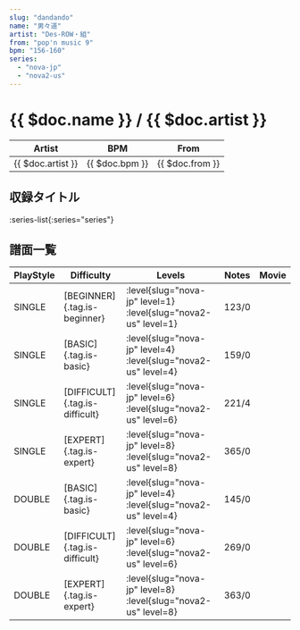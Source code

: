 ```yaml
---
slug: "dandando"
name: "男々道"
artist: "Des-ROW・組"
from: "pop'n music 9"
bpm: "156-160"
series:
  - "nova-jp"
  - "nova2-us"
---
```


# {{ $doc.name }} / {{ $doc.artist }}

|Artist|BPM|From|
|------|---|----|
|{{ $doc.artist }}|{{ $doc.bpm }}|{{ $doc.from }}|

## 収録タイトル

:series-list{:series="series"}

## 譜面一覧

|PlayStyle|Difficulty|Levels|Notes|Movie|
|---------|----------|------|-----|-----|
|SINGLE|[BEGINNER]{.tag.is-beginner}|:level{slug="nova-jp" level=1} :level{slug="nova2-us" level=1}|123/0||
|SINGLE|[BASIC]{.tag.is-basic}|:level{slug="nova-jp" level=4} :level{slug="nova2-us" level=4}|159/0||
|SINGLE|[DIFFICULT]{.tag.is-difficult}|:level{slug="nova-jp" level=6} :level{slug="nova2-us" level=6}|221/4||
|SINGLE|[EXPERT]{.tag.is-expert}|:level{slug="nova-jp" level=8} :level{slug="nova2-us" level=8}|365/0||
|DOUBLE|[BASIC]{.tag.is-basic}|:level{slug="nova-jp" level=4} :level{slug="nova2-us" level=4}|145/0||
|DOUBLE|[DIFFICULT]{.tag.is-difficult}|:level{slug="nova-jp" level=6} :level{slug="nova2-us" level=6}|269/0||
|DOUBLE|[EXPERT]{.tag.is-expert}|:level{slug="nova-jp" level=8} :level{slug="nova2-us" level=8}|363/0||
